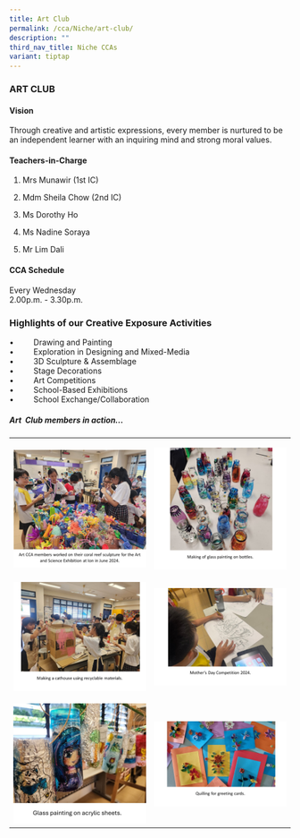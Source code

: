```yaml
---
title: Art Club
permalink: /cca/Niche/art-club/
description: ""
third_nav_title: Niche CCAs
variant: tiptap
---
```

<h3>ART CLUB</h3>
<h4>Vision</h4>
<p>Through creative and artistic expressions, every member is nurtured to
be an independent learner with an inquiring mind and strong moral values.</p>
<h4>Teachers-in-Charge</h4>
<ol data-tight="true" class="tight">
<li>
<p>Mrs Munawir (1st IC)</p>
</li>
<li>
<p>Mdm Sheila Chow (2nd IC)</p>
</li>
<li>
<p>Ms Dorothy Ho</p>
</li>
<li>
<p>Ms Nadine Soraya</p>
</li>
<li>
<p>Mr Lim Dali
<br>
</p>
</li>
</ol>
<h4>CCA Schedule</h4>
<p>Every Wednesday
<br>2.00p.m. - 3.30p.m.</p>
<h3>Highlights of our Creative Exposure Activities</h3>
<p>•&nbsp; &nbsp; &nbsp; &nbsp; &nbsp;Drawing and&nbsp;Painting
<br>•&nbsp;&nbsp;&nbsp;&nbsp;&nbsp;&nbsp;&nbsp;&nbsp;&nbsp;Exploration in
Designing and Mixed-Media
<br>•&nbsp;&nbsp;&nbsp;&nbsp;&nbsp;&nbsp;&nbsp;&nbsp;&nbsp;3D Sculpture &amp;
Assemblage&nbsp;
<br>•&nbsp;&nbsp;&nbsp;&nbsp;&nbsp;&nbsp;&nbsp;&nbsp;&nbsp;Stage Decorations
<br>•&nbsp;&nbsp;&nbsp;&nbsp;&nbsp;&nbsp;&nbsp;&nbsp;&nbsp;Art Competitions&nbsp;
<br>•&nbsp;&nbsp;&nbsp;&nbsp;&nbsp;&nbsp; &nbsp;&nbsp;School-Based Exhibitions
<br>•&nbsp;&nbsp;&nbsp;&nbsp;&nbsp;&nbsp;&nbsp;&nbsp;&nbsp;School Exchange/Collaboration</p>
<h5>Art&nbsp; Club members in action...</h5>
<table style="minWidth: 50px">
<colgroup>
<col>
<col>
</colgroup>
<tbody>
<tr>
<th rowspan="1" colspan="1">
<p></p>
<div class="isomer-image-wrapper">
<img style="width: 100%" height="auto" width="100%" alt="" src="/images/Art1.jpg">
</div>
</th>
<th rowspan="1" colspan="1">
<p></p>
<div class="isomer-image-wrapper">
<img style="width: 100%" height="auto" width="100%" alt="" src="/images/Art_2.png">
</div>
</th>
</tr>
<tr>
<td rowspan="1" colspan="1">
<p></p>
<div class="isomer-image-wrapper">
<img style="width: 100%" height="auto" width="100%" alt="" src="/images/Art3.jpg">
</div>
</td>
<td rowspan="1" colspan="1">
<p></p>
<div class="isomer-image-wrapper">
<img style="width: 100%" height="auto" width="100%" alt="" src="/images/Art_4.jpg">
</div>
</td>
</tr>
<tr>
<td rowspan="1" colspan="1">
<p></p>
<div class="isomer-image-wrapper">
<img style="width: 100%" height="auto" width="100%" alt="" src="/images/Art_5.jpg">
</div>
</td>
<td rowspan="1" colspan="1">
<p></p>
<div class="isomer-image-wrapper">
<img style="width: 100%" height="auto" width="100%" alt="" src="/images/Art_6.jpg">
</div>
</td>
</tr>
</tbody>
</table>
<p></p>
<p></p>
<p></p>